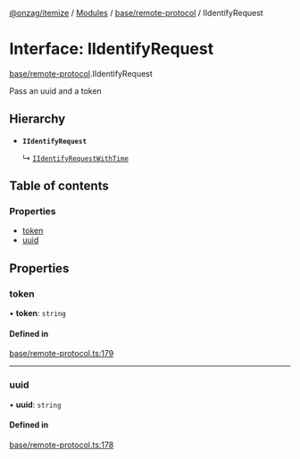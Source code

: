 [@onzag/itemize](../README.md) / [Modules](../modules.md) / [base/remote-protocol](../modules/base_remote_protocol.md) / IIdentifyRequest

# Interface: IIdentifyRequest

[base/remote-protocol](../modules/base_remote_protocol.md).IIdentifyRequest

Pass an uuid and a token

## Hierarchy

- **`IIdentifyRequest`**

  ↳ [`IIdentifyRequestWithTime`](client_internal_testing.IIdentifyRequestWithTime.md)

## Table of contents

### Properties

- [token](base_remote_protocol.IIdentifyRequest.md#token)
- [uuid](base_remote_protocol.IIdentifyRequest.md#uuid)

## Properties

### token

• **token**: `string`

#### Defined in

[base/remote-protocol.ts:179](https://github.com/onzag/itemize/blob/5c2808d3/base/remote-protocol.ts#L179)

___

### uuid

• **uuid**: `string`

#### Defined in

[base/remote-protocol.ts:178](https://github.com/onzag/itemize/blob/5c2808d3/base/remote-protocol.ts#L178)
